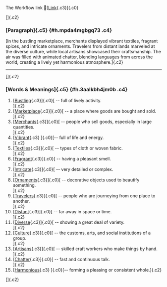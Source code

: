 The Workflow link
👏[[Link](https://www.google.com/url?q=http://www.google.com&sa=D&source=editors&ust=1759891024422817&usg=AOvVaw0mrNSomcnvSTTVWhHyqIQu){.c3}]{.c0}

[]{.c2}

### [Paragraph]{.c5} {#h.mpda4mgbgq73 .c4}

[In the bustling marketplace, merchants displayed vibrant textiles,
fragrant spices, and intricate ornaments. Travelers from distant lands
marveled at the diverse culture, while local artisans showcased their
craftsmanship. The air was filled with animated chatter, blending
languages from across the world, creating a lively yet harmonious
atmosphere.]{.c2}

------------------------------------------------------------------------

[]{.c2}

### [Words & Meanings]{.c5} {#h.3aalkbh4jm0b .c4}

1.  [[Bustling](https://www.google.com/url?q=http://www.google.com&sa=D&source=editors&ust=1759891024423470&usg=AOvVaw012ygXHsaT_yctJf8xPkzD){.c3}]{.c0}[ --
    full of lively activity.\
    ]{.c2}
2.  [[Marketplace](https://www.google.com/url?q=http://www.google.com&sa=D&source=editors&ust=1759891024423626&usg=AOvVaw0C22Tr_fBtV0HpwUT4o9Yv){.c3}]{.c0}[ --
    a place where goods are bought and sold.\
    ]{.c2}
3.  [[Merchants](https://www.google.com/url?q=http://www.google.com&sa=D&source=editors&ust=1759891024423797&usg=AOvVaw1tVAhTXi8tyrRK6U7FqD92){.c3}]{.c0}[ --
    people who sell goods, especially in large quantities.\
    ]{.c2}
4.  [[Vibrant](https://www.google.com/url?q=http://www.google.com&sa=D&source=editors&ust=1759891024423935&usg=AOvVaw31cCykFtCn5ponuIAKadzS){.c3}
    ]{.c0}[-- full of life and energy.\
    ]{.c2}
5.  [[Textiles](https://www.google.com/url?q=http://www.google.com&sa=D&source=editors&ust=1759891024424042&usg=AOvVaw1-3FuS1iQ1cRhfy66_sHgs){.c3}]{.c0}[ --
    types of cloth or woven fabric.\
    ]{.c2}
6.  [[Fragrant](https://www.google.com/url?q=http://www.google.com&sa=D&source=editors&ust=1759891024424152&usg=AOvVaw1ZFlejU0g8dOPwVhJZ9E_h){.c3}]{.c0}[ --
    having a pleasant smell.\
    ]{.c2}
7.  [[Intricate](https://www.google.com/url?q=http://www.google.com&sa=D&source=editors&ust=1759891024424257&usg=AOvVaw3RTnwaLnuPiibCrnzYzbuS){.c3}]{.c0}[ --
    very detailed or complex.\
    ]{.c2}
8.  [[Ornaments](https://www.google.com/url?q=http://www.google.com&sa=D&source=editors&ust=1759891024424373&usg=AOvVaw1VovUjhUY0obtZ-bXm34Dm){.c3}]{.c0}[ --
    decorative objects used to beautify something.\
    ]{.c2}
9.  [[Travelers](https://www.google.com/url?q=http://www.google.com&sa=D&source=editors&ust=1759891024424502&usg=AOvVaw2uK0nGCzPTFxO_rPBzfCFP){.c3}]{.c0}[ --
    people who are journeying from one place to another.\
    ]{.c2}
10. [[Distant](https://www.google.com/url?q=http://www.google.com&sa=D&source=editors&ust=1759891024424649&usg=AOvVaw3r7Wx1UE3db_3NpBWYh3oj){.c3}]{.c0}[ --
    far away in space or time.\
    ]{.c2}
11. [[Diverse](https://www.google.com/url?q=http://www.google.com&sa=D&source=editors&ust=1759891024424778&usg=AOvVaw108uYhoI9KiqDS_evyUcIe){.c3}]{.c0}[ --
    showing a great deal of variety.\
    ]{.c2}
12. [[Culture](https://www.google.com/url?q=http://www.google.com&sa=D&source=editors&ust=1759891024424892&usg=AOvVaw2C3p8-71pdSdrh7NQCDW1s){.c3}]{.c0}[ --
    the customs, arts, and social institutions of a group.\
    ]{.c2}
13. [[Artisans](https://www.google.com/url?q=http://www.google.com&sa=D&source=editors&ust=1759891024425030&usg=AOvVaw30AQ8nT0xtMzpB8NKyG-Zm){.c3}]{.c0}[ --
    skilled craft workers who make things by hand.\
    ]{.c2}
14. [[Chatter](https://www.google.com/url?q=http://www.google.com&sa=D&source=editors&ust=1759891024425156&usg=AOvVaw3DncvxId94ZLTjROyyxaug){.c3}]{.c0}[ --
    fast and continuous talk.\
    ]{.c2}
15. [[Harmonious](https://www.google.com/url?q=http://www.google.com&sa=D&source=editors&ust=1759891024425276&usg=AOvVaw1JUz-UOUok1c-R0NkuGrzt){.c3}
    ]{.c0}[-- forming a pleasing or consistent whole.]{.c2}

[]{.c2}
